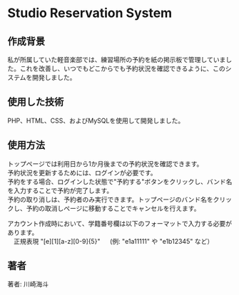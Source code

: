 # Studio Reservation System

## 作成背景
私が所属していた軽音楽部では、練習場所の予約を紙の掲示板で管理していました。これを改善し、いつでもどこからでも予約状況を確認できるように、このシステムを開発しました。  

## 使用した技術
PHP、HTML、CSS、およびMySQLを使用して開発しました。

## 使用方法
トップページでは利用日から1か月後までの予約状況を確認できます。  
予約状況を更新するためには、ログインが必要です。  
予約をする場合、ログインした状態で"予約する"ボタンをクリックし、バンド名を入力することで予約が完了します。  
予約の取り消しは、予約者のみ実行できます。トップページのバンド名をクリックし、予約の取消しページに移動することでキャンセルを行えます。  
  
アカウント作成時において、学籍番号欄は以下のフォーマットで入力する必要があります。  
　正規表現 "[e][1][a-z][0-9]{5}" 　 (例: "e1a11111" や "e1b12345" など）
 
## 著者
著者: 川崎海斗

